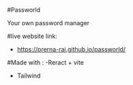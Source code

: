 #Passworld 

Your own password manager

#live website link:

- https://prerna-raj.github.io/passworld/

#Made with : 
</b>
-Reract + vite
- Tailwind 
